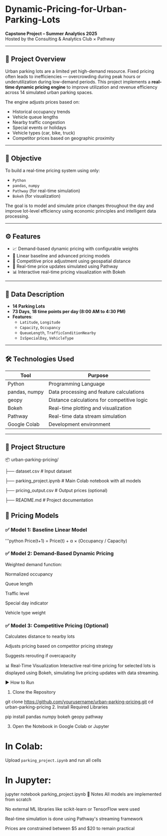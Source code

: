 # Dynamic-Pricing-for-Urban-Parking-Lots

**Capstone Project – Summer Analytics 2025**  
Hosted by the Consulting & Analytics Club × Pathway

---

## 📌 Project Overview

Urban parking lots are a limited yet high-demand resource. Fixed pricing often leads to inefficiencies — overcrowding during peak hours or underutilization during low-demand periods. This project implements a **real-time dynamic pricing engine** to improve utilization and revenue efficiency across 14 simulated urban parking spaces.

The engine adjusts prices based on:
- Historical occupancy trends
- Vehicle queue lengths
- Nearby traffic congestion
- Special events or holidays
- Vehicle types (car, bike, truck)
- Competitor prices based on geographic proximity

---

## 🎯 Objective

To build a real-time pricing system using only:
- `Python`
- `pandas`, `numpy`
- `Pathway` (for real-time simulation)
- `Bokeh` (for visualization)

The goal is to model and simulate price changes throughout the day and improve lot-level efficiency using economic principles and intelligent data processing.

---

## ⚙️ Features

- 📈 Demand-based dynamic pricing with configurable weights
- 🧠 Linear baseline and advanced pricing models
- 📍 Competitive price adjustment using geospatial distance
- 🔄 Real-time price updates simulated using Pathway
- 📊 Interactive real-time pricing visualization with Bokeh

---

## 🧪 Data Description

- **14 Parking Lots**
- **73 Days**, **18 time points per day (8:00 AM to 4:30 PM)**
- **Features**:
  - `Latitude`, `Longitude`
  - `Capacity`, `Occupancy`
  - `QueueLength`, `TrafficConditionNearby`
  - `IsSpecialDay`, `VehicleType`

---

## 🛠 Technologies Used

| Tool            | Purpose                                    |
|-----------------|--------------------------------------------|
| Python          | Programming Language                       |
| pandas, numpy   | Data processing and feature calculations   |
| geopy           | Distance calculations for competitive logic|
| Bokeh           | Real-time plotting and visualization       |
| Pathway         | Real-time data stream simulation           |
| Google Colab    | Development environment                    |

---

## 📁 Project Structure

📦 urban-parking-pricing/

├── dataset.csv # Input dataset

├── parking_project.ipynb # Main Colab notebook with all models

├── pricing_output.csv # Output prices (optional)

├── README.md # Project documentation




## 🧠 Pricing Models

### ✅ Model 1: Baseline Linear Model
'''python
Price(t+1) = Price(t) + α × (Occupancy / Capacity)


### ✅ Model 2: Demand-Based Dynamic Pricing
Weighted demand function:

Normalized occupancy

Queue length

Traffic level

Special day indicator

Vehicle type weight


### ✅ Model 3: Competitive Pricing (Optional)
Calculates distance to nearby lots

Adjusts pricing based on competitor pricing strategy

Suggests rerouting if overcapacity



📊 Real-Time Visualization
Interactive real-time pricing for selected lots is displayed using Bokeh, simulating live pricing updates with data streaming.


▶️ How to Run
1. Clone the Repository

git clone https://github.com/yourusername/urban-parking-pricing.git
cd urban-parking-pricing
2. Install Required Libraries

pip install pandas numpy bokeh geopy pathway

3. Open the Notebook in Google Colab or Jupyter

# In Colab:
Upload `parking_project.ipynb` and run all cells

# In Jupyter:
jupyter notebook parking_project.ipynb
📌 Notes
All models are implemented from scratch

No external ML libraries like scikit-learn or TensorFlow were used

Real-time simulation is done using Pathway's streaming framework

Prices are constrained between $5 and $20 to remain practical



